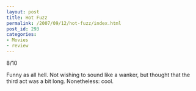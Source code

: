 ```yaml
---
layout: post
title: Hot Fuzz
permalink: /2007/09/12/hot-fuzz/index.html
post_id: 293
categories: 
- Movies
- review
---
```


 8/10

Funny as all hell. Not wishing to sound like a wanker, but thought that the third act was a bit long. Nonetheless: cool.

